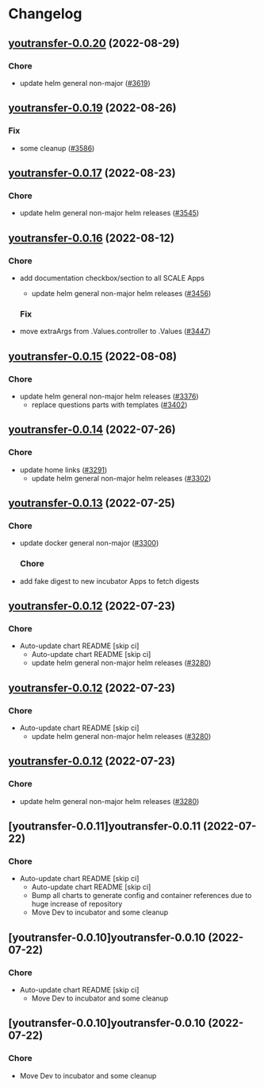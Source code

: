 # Changelog



## [youtransfer-0.0.20](https://github.com/truecharts/charts/compare/youtransfer-0.0.19...youtransfer-0.0.20) (2022-08-29)

### Chore

- update helm general non-major ([#3619](https://github.com/truecharts/charts/issues/3619))




## [youtransfer-0.0.19](https://github.com/truecharts/charts/compare/youtransfer-0.0.17...youtransfer-0.0.19) (2022-08-26)

### Fix

- some cleanup ([#3586](https://github.com/truecharts/charts/issues/3586))




## [youtransfer-0.0.17](https://github.com/truecharts/charts/compare/youtransfer-0.0.16...youtransfer-0.0.17) (2022-08-23)

### Chore

- update helm general non-major helm releases ([#3545](https://github.com/truecharts/charts/issues/3545))




## [youtransfer-0.0.16](https://github.com/truecharts/charts/compare/youtransfer-0.0.15...youtransfer-0.0.16) (2022-08-12)

### Chore

- add documentation checkbox/section to all SCALE Apps
  - update helm general non-major helm releases ([#3456](https://github.com/truecharts/charts/issues/3456))

  ### Fix

- move extraArgs from .Values.controller to .Values ([#3447](https://github.com/truecharts/charts/issues/3447))




## [youtransfer-0.0.15](https://github.com/truecharts/charts/compare/youtransfer-0.0.14...youtransfer-0.0.15) (2022-08-08)

### Chore

- update helm general non-major helm releases ([#3376](https://github.com/truecharts/charts/issues/3376))
  - replace questions parts with templates ([#3402](https://github.com/truecharts/charts/issues/3402))




## [youtransfer-0.0.14](https://github.com/truecharts/apps/compare/youtransfer-0.0.13...youtransfer-0.0.14) (2022-07-26)

### Chore

- update home links ([#3291](https://github.com/truecharts/apps/issues/3291))
  - update helm general non-major helm releases ([#3302](https://github.com/truecharts/apps/issues/3302))




## [youtransfer-0.0.13](https://github.com/truecharts/apps/compare/youtransfer-0.0.12...youtransfer-0.0.13) (2022-07-25)

### Chore

- update docker general non-major ([#3300](https://github.com/truecharts/apps/issues/3300))

  ### Chore

- add fake digest to new incubator Apps to fetch digests




## [youtransfer-0.0.12](https://github.com/truecharts/apps/compare/youtransfer-0.0.11...youtransfer-0.0.12) (2022-07-23)

### Chore

- Auto-update chart README [skip ci]
  - Auto-update chart README [skip ci]
  - update helm general non-major helm releases ([#3280](https://github.com/truecharts/apps/issues/3280))




## [youtransfer-0.0.12](https://github.com/truecharts/apps/compare/youtransfer-0.0.11...youtransfer-0.0.12) (2022-07-23)

### Chore

- Auto-update chart README [skip ci]
  - update helm general non-major helm releases ([#3280](https://github.com/truecharts/apps/issues/3280))




## [youtransfer-0.0.12](https://github.com/truecharts/apps/compare/youtransfer-0.0.11...youtransfer-0.0.12) (2022-07-23)

### Chore

- update helm general non-major helm releases ([#3280](https://github.com/truecharts/apps/issues/3280))




## [youtransfer-0.0.11]youtransfer-0.0.11 (2022-07-22)

### Chore

- Auto-update chart README [skip ci]
  - Auto-update chart README [skip ci]
  - Bump all charts to generate config and container references due to huge increase of repository
  - Move Dev to incubator and some cleanup




## [youtransfer-0.0.10]youtransfer-0.0.10 (2022-07-22)

### Chore

- Auto-update chart README [skip ci]
  - Move Dev to incubator and some cleanup




## [youtransfer-0.0.10]youtransfer-0.0.10 (2022-07-22)

### Chore

- Move Dev to incubator and some cleanup

